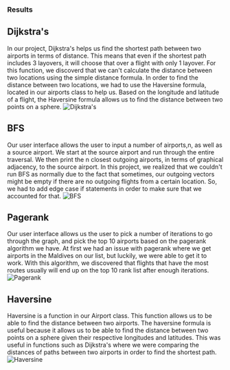### Results 

## Dijkstra's 

In our project, Dijkstra's helps us find the shortest path between two airports in terms of distance. This means that even if the shortest path includes 3 layovers, it will choose that over a flight with only 1 layover. For this function, we discoverd that we can't calculate the distance between two locations using the simple distance formula. In order to find the distance between two locations, we had to use the Haversine formula, located in our airports class to help us. Based on the longitude and latitude of a flight, the Haversine formula allows us to find the distance between two points on a sphere. 
![Dijkstra's](https://media.github-dev.cs.illinois.edu/user/7764/files/bf444080-b26e-11eb-8373-34deada86aca)

## BFS 

Our user interface allows the user to input a number of airports,n, as well as a source airport. We start at the source airport and run through the entire traversal. We then print the n closest outgoing airports, in terms of graphical adjacency, to the source airport. In this project, we realized that we couldn't run BFS as normally due to the fact that sometimes, our outgoing vectors might be empty if there are no outgoing flights from a certain location. So, we had to add edge case if statements in order to make sure that we accounted for that. 
![BFS](https://media.github-dev.cs.illinois.edu/user/7764/files/c23f3100-b26e-11eb-9fce-a935992c3924)

## Pagerank 

Our user interface allows us the user to pick a number of iterations to go through the graph, and pick the top 10 airports based on the pagerank algorithm we have. At first we had an issue with pagerank where we get airports in the Maldives on our list, but luckily, we were able to get it to work. With this algorithm, we discovered that flights that have the most routes usually will end up on the top 10 rank list after enough iterations. 
![Pagerank](https://media.github-dev.cs.illinois.edu/user/7764/files/c0756d80-b26e-11eb-9a07-37ae99595d81)

## Haversine 

Haversine is a function in our Airport class. This function allows us to be able to find the distance between two airports. The haversine formula is useful because it allows us to be able to find the distance between two points on a sphere given their respective longitudes and latitudes. This was useful in functions such as Dijkstra's where we were comparing the distances of paths between two airports in order to find the shortest path. 
![Haversine](https://media.github-dev.cs.illinois.edu/user/7764/files/f4ef2680-b27a-11eb-96fe-01f3502f1cd8)



